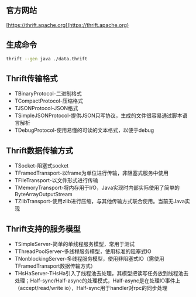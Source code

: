 ## 官方网站
[https://thrift.apache.org](https://thrift.apache.org)

## 生成命令
```bash
thrift --gen java ./data.thrift
```

## Thrift传输格式
- TBinaryProtocol-二进制格式
- TCompactProtocol-压缩格式
- TJSONProtocol-JSON格式
- TSimpleJSONProtocol-提供JSON只写协议，生成的文件很容易通过脚本语言解析
- TDebugProtocol-使用易懂的可读的文本格式，以便于debug

## Thrift数据传输方式
- TSocket-阻塞式socket
- TFramedTransport-以frame为单位进行传输，非阻塞式服务中使用
- TFileTransport-以文件形式进行传输
- TMemoryTransport-将内存用于I/O，Java实现时内部实际使用了简单的ByteArrayOutputStream
- TZlibTransport-使用zlib进行压缩，与其他传输方式联合使用。当前无Java实现

## Thrift支持的服务模型
- TSimpleServer-简单的单线程服务模型，常用于测试
- TThreadPoolServer-多线程服务模型，使用标准的阻塞式IO
- TNonblockingServer-多线程服务模型，使用非阻塞式IO（需使用TFramedTransport数据传输方式）
- THsHaServer-THsHa引入了线程池去处理，其模型把读写任务放到线程池去处理；Half-sync/Half-async的处理模式，Half-async是在处理IO事件上（accept/read/write io），Half-sync用于handler对rpc的同步处理
